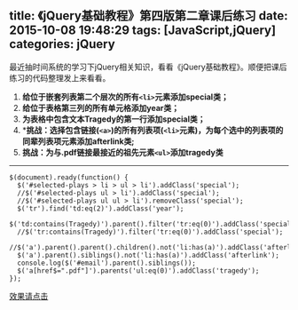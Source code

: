 title: 《jQuery基础教程》第四版第二章课后练习
date: 2015-10-08 19:48:29
tags: [JavaScript,jQuery]
categories: jQuery 
---
最近抽时间系统的学习下jQuery相关知识，看看《jQuery基础教程》。顺便把课后练习的代码整理发上来看看。

1. **给位于嵌套列表第二个层次的所有`<li>`元素添加special类；**
2. **给位于表格第三列的所有单元格添加year类；**
3. **为表格中包含文本Tragedy的第一行添加special类；**
4. ***挑战：选择包含链接(`<a>`)的所有列表项(`<li>`元素)，为每个选中的列表项的同辈列表项元素添加afterlink类;**
5. **挑战：为与.pdf链接最接近的祖先元素`<ul>`添加tragedy类**

-------------------

```
$(document).ready(function() {
  $('#selected-plays > li > ul > li').addClass('special');
  //$('#selected-plays ul > li').addClass('special');
  //$('#selected-plays ul ul > li').removeClass('special');
  $('tr').find('td:eq(2)').addClass('year');
  $('td:contains(Tragedy)').parent().filter('tr:eq(0)').addClass('special');
  //$('tr:contains(Tragedy)').filter('tr:eq(0)').addClass('special');
  //$('a').parent().parent().children().not('li:has(a)').addClass('afterlink');
  $('a').parent().siblings().not('li:has(a)').addClass('afterlink');
  console.log($('#email').parent().siblings());
  $('a[href$=".pdf"]').parents('ul:eq(0)').addClass('tragedy');
});
```
[效果请点击](//www.cdyjy.uestc.edu.cn/uestc_la/jQuery/chapter2/index.html)
